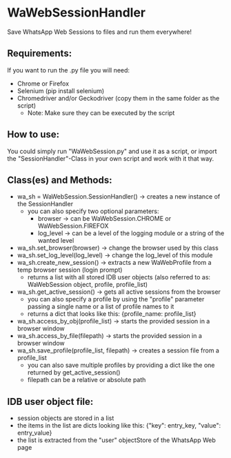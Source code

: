 # WaWebSessionHandler

Save WhatsApp Web Sessions to files and run them everywhere! 

## Requirements:

If you want to run the .py file you will need:
- Chrome or Firefox
- Selenium (pip install selenium)
- Chromedriver and/or Geckodriver (copy them in the same folder as the script)
    - Note: Make sure they can be executed by the script

## How to use:

You could simply run "WaWebSession.py" and use it as a script, or import the "SessionHandler"-Class in your own script and work with it that way.

## Class(es) and Methods:

-  wa_sh = WaWebSession.SessionHandler() -> creates a new instance of the SessionHandler
    - you can also specify two optional parameters:
        - browser -> can be WaWebSession.CHROME or WaWebSession.FIREFOX
        - log_level -> can be a level of the logging module or a string of the wanted level
- wa_sh.set_browser(browser) -> change the browser used by this class
- wa_sh.set_log_level(log_level) -> change the log_level of this module
- wa_sh.create_new_session() -> extracts a new WaWebProfile from a temp browser session (login prompt)
    - returns a list with all stored IDB user objects (also referred to as: WaWebSession object, profile, profile_list) 
- wa_sh.get_active_session() -> gets all active sessions from the browser
    - you can also specify a profile by using the "profile" parameter passing a single name or a list of profile names to it
    - returns a dict that looks like this: {profile_name: profile_list}
- wa_sh.access_by_obj(profile_list) -> starts the provided session in a browser window
- wa_sh.access_by_file(filepath) -> starts the provided session in a browser window
- wa_sh.save_profile(profile_list, filepath) -> creates a session file from a profile_list
    - you can also save multiple profiles by providing a dict like the one returned by get_active_session()
    - filepath can be a relative or absolute path
 
## IDB user object file:

- session objects are stored in a list
- the items in the list are dicts looking like this: {"key": entry_key, "value": entry_value}
- the list is extracted from the "user" objectStore of the WhatsApp Web page
